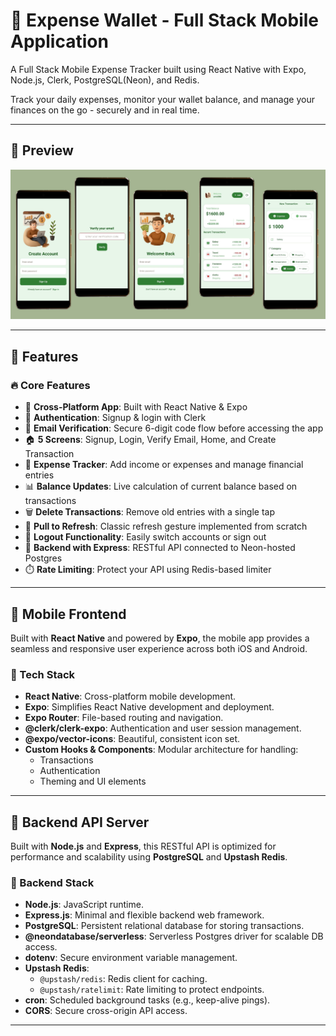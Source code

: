 # 💸 Expense Wallet - Full Stack Mobile Application

A Full Stack Mobile Expense Tracker built using React Native with Expo, Node.js, Clerk, PostgreSQL(Neon), and Redis.

Track your daily expenses, monitor your wallet balance, and manage your finances on the go - securely and in real time.

---

## 🔗 Preview

![Dashboard Preview](/mobile/assets/images/Preview.png) 

---

## 🚀 Features

### 🔥 Core Features

- 📱 **Cross-Platform App**: Built with React Native & Expo  
- 🔐 **Authentication**: Signup & login with Clerk  
- 📩 **Email Verification**: Secure 6-digit code flow before accessing the app  
- 🏠 **5 Screens**: Signup, Login, Verify Email, Home, and Create Transaction  
- 💸 **Expense Tracker**: Add income or expenses and manage financial entries  
- 📊 **Balance Updates**: Live calculation of current balance based on transactions  
- 🗑️ **Delete Transactions**: Remove old entries with a single tap  
- 🔄 **Pull to Refresh**: Classic refresh gesture implemented from scratch  
- 🚪 **Logout Functionality**: Easily switch accounts or sign out  
- 🧰 **Backend with Express**: RESTful API connected to Neon-hosted Postgres  
- ⏱️ **Rate Limiting**: Protect your API using Redis-based limiter  

---

## 📱 Mobile Frontend

Built with **React Native** and powered by **Expo**, the mobile app provides a seamless and responsive user experience across both iOS and Android.

### 🔧 Tech Stack
- **React Native**: Cross-platform mobile development.
- **Expo**: Simplifies React Native development and deployment.
- **Expo Router**: File-based routing and navigation.
- **@clerk/clerk-expo**: Authentication and user session management.
- **@expo/vector-icons**: Beautiful, consistent icon set.
- **Custom Hooks & Components**: Modular architecture for handling:
  - Transactions
  - Authentication
  - Theming and UI elements

---

## 🧠 Backend API Server

Built with **Node.js** and **Express**, this RESTful API is optimized for performance and scalability using **PostgreSQL** and **Upstash Redis**.

### 🧱 Backend Stack
- **Node.js**: JavaScript runtime.
- **Express.js**: Minimal and flexible backend web framework.
- **PostgreSQL**: Persistent relational database for storing transactions.
- **@neondatabase/serverless**: Serverless Postgres driver for scalable DB access.
- **dotenv**: Secure environment variable management.
- **Upstash Redis**:
  - `@upstash/redis`: Redis client for caching.
  - `@upstash/ratelimit`: Rate limiting to protect endpoints.
- **cron**: Scheduled background tasks (e.g., keep-alive pings).
- **CORS**: Secure cross-origin API access.

---




